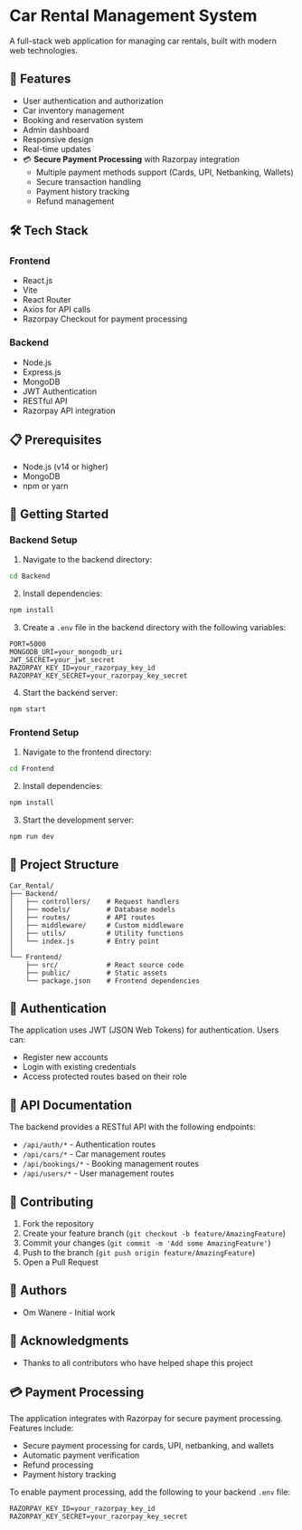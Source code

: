 # Car Rental Management System

A full-stack web application for managing car rentals, built with modern web technologies.

## 🚀 Features

- User authentication and authorization
- Car inventory management
- Booking and reservation system
- Admin dashboard
- Responsive design
- Real-time updates
- 💳 **Secure Payment Processing** with Razorpay integration
  - Multiple payment methods support (Cards, UPI, Netbanking, Wallets)
  - Secure transaction handling
  - Payment history tracking
  - Refund management

## 🛠️ Tech Stack

### Frontend
- React.js
- Vite
- React Router
- Axios for API calls
- Razorpay Checkout for payment processing

### Backend
- Node.js
- Express.js
- MongoDB
- JWT Authentication
- RESTful API
- Razorpay API integration

## 📋 Prerequisites

- Node.js (v14 or higher)
- MongoDB
- npm or yarn

## 🚀 Getting Started

### Backend Setup

1. Navigate to the backend directory:
```bash
cd Backend
```

2. Install dependencies:
```bash
npm install
```

3. Create a `.env` file in the backend directory with the following variables:
```
PORT=5000
MONGODB_URI=your_mongodb_uri
JWT_SECRET=your_jwt_secret
RAZORPAY_KEY_ID=your_razorpay_key_id
RAZORPAY_KEY_SECRET=your_razorpay_key_secret
```

4. Start the backend server:
```bash
npm start
```

### Frontend Setup

1. Navigate to the frontend directory:
```bash
cd Frontend
```

2. Install dependencies:
```bash
npm install
```

3. Start the development server:
```bash
npm run dev
```

## 📁 Project Structure

```
Car_Rental/
├── Backend/
│   ├── controllers/    # Request handlers
│   ├── models/         # Database models
│   ├── routes/         # API routes
│   ├── middleware/     # Custom middleware
│   ├── utils/          # Utility functions
│   └── index.js        # Entry point
│
└── Frontend/
    ├── src/            # React source code
    ├── public/         # Static assets
    └── package.json    # Frontend dependencies
```

## 🔐 Authentication

The application uses JWT (JSON Web Tokens) for authentication. Users can:
- Register new accounts
- Login with existing credentials
- Access protected routes based on their role

## 📝 API Documentation

The backend provides a RESTful API with the following endpoints:

- `/api/auth/*` - Authentication routes
- `/api/cars/*` - Car management routes
- `/api/bookings/*` - Booking management routes
- `/api/users/*` - User management routes

## 🤝 Contributing

1. Fork the repository
2. Create your feature branch (`git checkout -b feature/AmazingFeature`)
3. Commit your changes (`git commit -m 'Add some AmazingFeature'`)
4. Push to the branch (`git push origin feature/AmazingFeature`)
5. Open a Pull Request

## 👥 Authors

- Om Wanere - Initial work

## 🙏 Acknowledgments

- Thanks to all contributors who have helped shape this project 

## 💳 Payment Processing

The application integrates with Razorpay for secure payment processing. Features include:

- Secure payment processing for cards, UPI, netbanking, and wallets
- Automatic payment verification
- Refund processing
- Payment history tracking

To enable payment processing, add the following to your backend `.env` file:
```
RAZORPAY_KEY_ID=your_razorpay_key_id
RAZORPAY_KEY_SECRET=your_razorpay_key_secret
``` 